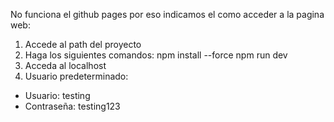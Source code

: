 No funciona el github pages por eso indicamos el como acceder a la pagina web:
1) Accede al path del proyecto
2) Haga los siguientes comandos: 
npm install --force
npm run dev
3) Acceda al localhost
4) Usuario predeterminado:
- Usuario: testing
- Contraseña: testing123
